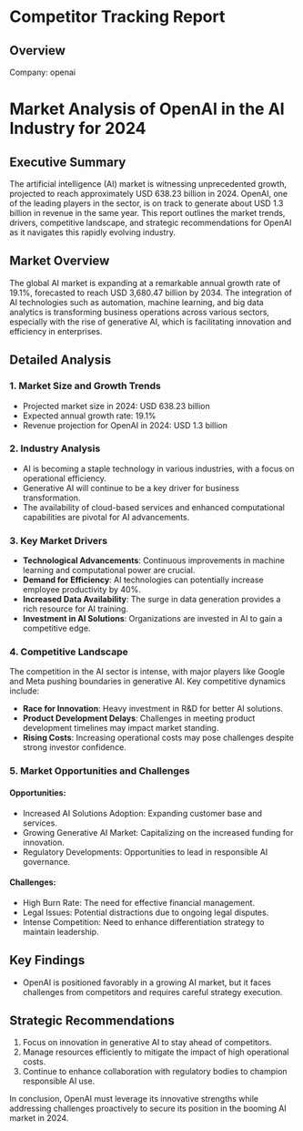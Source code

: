 # Competitor Tracking Report

## Overview
Company: openai
# Market Analysis of OpenAI in the AI Industry for 2024

## Executive Summary
The artificial intelligence (AI) market is witnessing unprecedented growth, projected to reach approximately USD 638.23 billion in 2024. OpenAI, one of the leading players in the sector, is on track to generate about USD 1.3 billion in revenue in the same year. This report outlines the market trends, drivers, competitive landscape, and strategic recommendations for OpenAI as it navigates this rapidly evolving industry.

## Market Overview
The global AI market is expanding at a remarkable annual growth rate of 19.1%, forecasted to reach USD 3,680.47 billion by 2034. The integration of AI technologies such as automation, machine learning, and big data analytics is transforming business operations across various sectors, especially with the rise of generative AI, which is facilitating innovation and efficiency in enterprises.

## Detailed Analysis
### 1. Market Size and Growth Trends
- Projected market size in 2024: USD 638.23 billion  
- Expected annual growth rate: 19.1%  
- Revenue projection for OpenAI in 2024: USD 1.3 billion  

### 2. Industry Analysis
- AI is becoming a staple technology in various industries, with a focus on operational efficiency.  
- Generative AI will continue to be a key driver for business transformation.  
- The availability of cloud-based services and enhanced computational capabilities are pivotal for AI advancements.

### 3. Key Market Drivers
- **Technological Advancements**: Continuous improvements in machine learning and computational power are crucial.  
- **Demand for Efficiency**: AI technologies can potentially increase employee productivity by 40%.  
- **Increased Data Availability**: The surge in data generation provides a rich resource for AI training.  
- **Investment in AI Solutions**: Organizations are invested in AI to gain a competitive edge.

### 4. Competitive Landscape
The competition in the AI sector is intense, with major players like Google and Meta pushing boundaries in generative AI. Key competitive dynamics include:  
- **Race for Innovation**: Heavy investment in R&D for better AI solutions.  
- **Product Development Delays**: Challenges in meeting product development timelines may impact market standing.  
- **Rising Costs**: Increasing operational costs may pose challenges despite strong investor confidence.

### 5. Market Opportunities and Challenges
#### Opportunities:
- Increased AI Solutions Adoption: Expanding customer base and services.  
- Growing Generative AI Market: Capitalizing on the increased funding for innovation.  
- Regulatory Developments: Opportunities to lead in responsible AI governance.

#### Challenges:
- High Burn Rate: The need for effective financial management.  
- Legal Issues: Potential distractions due to ongoing legal disputes.  
- Intense Competition: Need to enhance differentiation strategy to maintain leadership.

## Key Findings
- OpenAI is positioned favorably in a growing AI market, but it faces challenges from competitors and requires careful strategy execution.

## Strategic Recommendations
1. Focus on innovation in generative AI to stay ahead of competitors.  
2. Manage resources efficiently to mitigate the impact of high operational costs.  
3. Continue to enhance collaboration with regulatory bodies to champion responsible AI use.

In conclusion, OpenAI must leverage its innovative strengths while addressing challenges proactively to secure its position in the booming AI market in 2024.